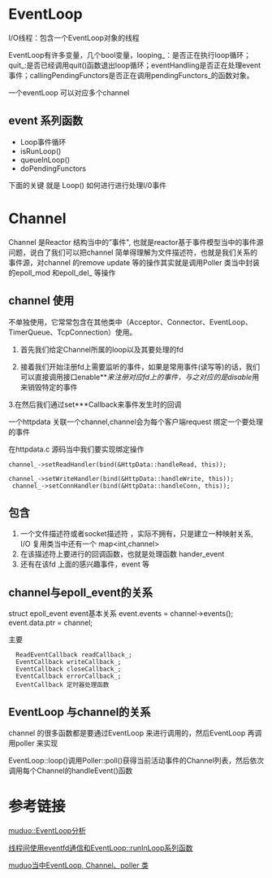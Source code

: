 # EventLoop 

I/O线程：包含一个EventLoop对象的线程

EventLoop有许多变量，几个bool变量，looping_：是否正在执行loop循环；quit_:是否已经调用quit()函数退出loop循环；eventHandling是否正在处理event事件；callingPendingFunctors是否正在调用pendingFunctors_的函数对象。

一个eventLoop 可以对应多个channel

## event 系列函数
- Loop事件循环
- isRunLoop()
- queueInLoop()
- doPendingFunctors

下面的关键 就是 Loop()  如何进行进行处理I/0事件


# Channel 
Channel 是Reactor 结构当中的”事件", 也就是reactor基于事件模型当中的事件源问题，说白了我们可以把channel 简单得理解为文件描述符，也就是我们关系的事件源，对channel 的remove update 等的操作其实就是调用Poller 类当中封装的epoll_mod 和epoll_del_ 等操作



## channel 使用

不单独使用，它常常包含在其他类中（Acceptor、Connector、EventLoop、TimerQueue、TcpConnection）使用。


1. 首先我们给定Channel所属的loop以及其要处理的fd

2. 接着我们开始注册fd上需要监听的事件，如果是常用事件(读写等)的话，我们可以直接调用接口enable***来注册对应fd上的事件，与之对应的是disable*用来销毁特定的事件

3.在然后我们通过set***Callback来事件发生时的回调

一个httpdata 关联一个channel,channel会为每个客户端request 绑定一个要处理的事件

在httpdata.c 源码当中我们要实现绑定操作

```
channel_->setReadHandler(bind(&HttpData::handleRead, this));

channel_->setWriteHandler(bind(&HttpData::handleWrite, this));
 channel_->setConnHandler(bind(&HttpData::handleConn, this));

```

## 包含
1. 一个文件描述符或者socket描述符 ，实际不拥有，只是建立一种映射关系, I/O 复用类当中还有一个 map<int,channel> 
2. 在该描述符上要进行的回调函数，也就是处理函数 hander_event 
3. 还有在该fd 上面的感兴趣事件，event 等

## channel与epoll_event的关系
struct epoll_event event基本关系
event.events = channel->events();
  event.data.ptr = channel;

主要
```
  ReadEventCallback readCallback_;
  EventCallback writeCallback_;
  EventCallback closeCallback_;
  EventCallback errorCallback_;
  EventCallback 定时器处理函数
```

## EventLoop 与channel的关系
channel 的很多函数都是要通过EventLoop 来进行调用的，然后EventLoop 再调用poller 来实现

EventLoop::loop()调用Poller::poll()获得当前活动事件的Channel列表，然后依次调用每个Channel的handleEvent()函数
# 参考链接
[muduo::EventLoop分析](https://blog.csdn.net/KangRoger/article/details/47266785)

[线程间使用eventfd通信和EventLoop::runInLoop系列函数](https://blog.csdn.net/NK_test/article/details/51138359)

[muduo当中EventLoop, Channel、poller 类 ](https://blog.csdn.net/jnu_simba/article/details/14486661)